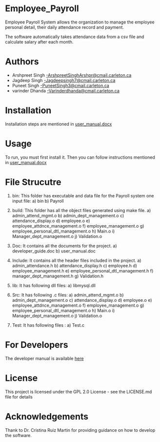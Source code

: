 # Employee_Payroll

Employee Payroll System allows the organization to manage the employee personal detail, their daily attendance record and payment.

The software automatically takes attendance data from a csv file and calculate salary after each month.



# Authors

- Arshpreet Singh -ArshpreetSinghArshpr@cmail.carleton.ca
- Jagdeep Singh -Jagdeepsingh7@cmail.carleton.ca
- Puneet Singh -PuneetSingh3@cmail.carleton.ca
- varinder Dhanda -Varinderdhanda@cmail.carleton.ca 

# Installation

Installation steps are mentioned in [user_manual.docx](https://github.com/jagdeepbaidwan/employee_payroll/tree/master/doc/user_manual.docx)

# Usage

To run, you must first install it. Then you can follow instructions mentioned in
[user_manual.docx](https://github.com/jagdeepbaidwan/employee_payroll/blob/main_development_payroll/doc/user_manual.docx)

# File Strucutre
1.	bin: This folder has executable and data file for the Payroll system one input file: 
a)	bin
b)	Payroll

2.	build: This folder has all the object files generated using make file. 
a)	admin_attend_mgmt.o
b)	admin_dept_management.o
c)	attendance_display.o
d)	employee.o
e)	employee_attdnce_management.o
f)	employee_management.o
g)	employee_personal_dtl_management.o
h)	Main.o
i)	Manager_dept_management.o
j)	Validation.o

3.	Doc: It contains all the documents for the project.
a)	developer_guide.doc
b)      user_manual.doc

4.	Include: It contains all the header files included in the project.
a)	admin_attendance.h
b)	attendance_display.h
c)	employee.h
d)	employee_management.h
e)	employee_personal_dtl_management.h
f)	manager_dept_management.h
g)	Validation.h

5.	lib: It has following dll files:
a)	libmysql.dll

6.	Src: It has following .c files:
a)	admin_attend_mgmt.o
b)	admin_dept_management.o
c)	attendance_display.o
d)	employee.o
e)	employee_attdnce_management.o
f)	employee_management.o
g)	employee_personal_dtl_management.o
h)	Main.o
i)	Manager_dept_management.o
j)	Validation.o

7.	Test: It has following files :
a) Test.c


# For Developers

The developer manual is available [here](https://github.com/jagdeepbaidwan/employee_payroll/tree/master/doc/developer_guide.docx)

# License

This project is licensed under the GPL 2.0 License - see the LICENSE.md file for details

# Acknowledgements

Thank to Dr. Cristina Ruiz Martin for providing guidance on how to develop the software.

